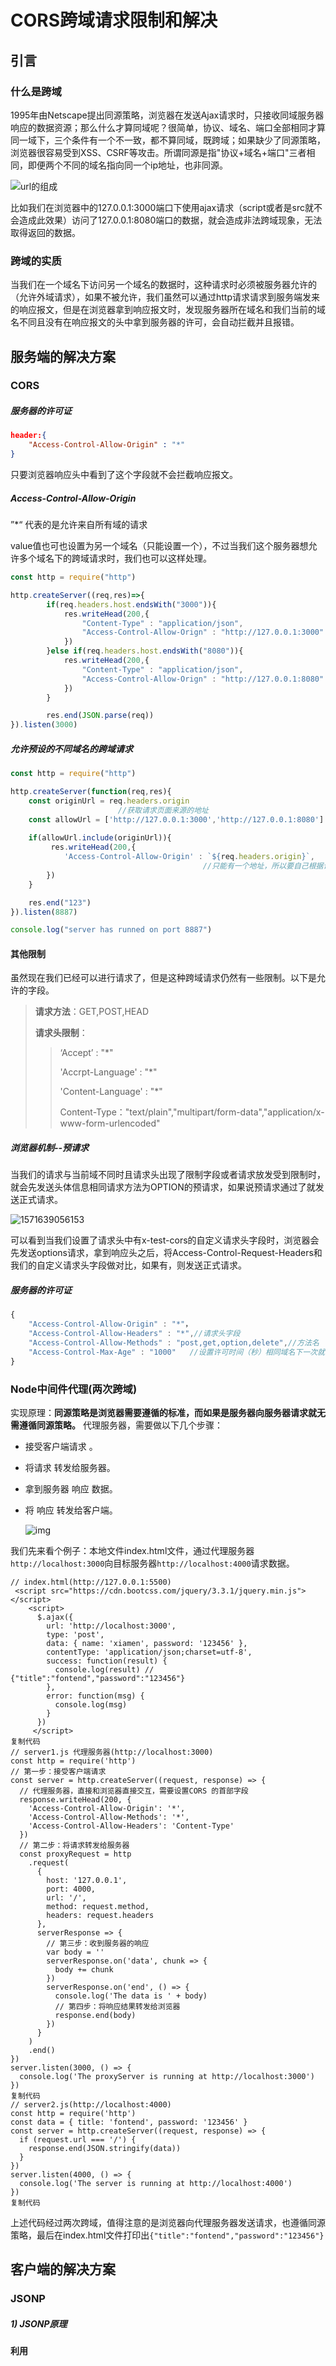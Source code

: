 # CORS跨域请求限制和解决

## 引言

### 什么是跨域

1995年由Netscape提出同源策略，浏览器在发送Ajax请求时，只接收同域服务器响应的数据资源；那么什么才算同域呢？很简单，协议、域名、端口全部相同才算同一域下，三个条件有一个不一致，都不算同域，既跨域；如果缺少了同源策略，浏览器很容易受到XSS、CSRF等攻击。所谓同源是指"协议+域名+端口"三者相同，即便两个不同的域名指向同一个ip地址，也非同源。

![url的组成](https://user-gold-cdn.xitu.io/2018/5/23/1638b3579d9eeb32?imageView2/0/w/1280/h/960/format/webp/ignore-error/1)

比如我们在浏览器中的127.0.0.1:3000端口下使用ajax请求（script或者是src就不会造成此效果）访问了127.0.0.1:8080端口的数据，就会造成非法跨域现象，无法取得返回的数据。

### 跨域的实质

当我们在一个域名下访问另一个域名的数据时，这种请求时必须被服务器允许的（允许外域请求），如果不被允许，我们虽然可以通过http请求请求到服务端发来的响应报文，但是在浏览器拿到响应报文时，发现服务器所在域名和我们当前的域名不同且没有在响应报文的头中拿到服务器的许可，会自动拦截并且报错。



## 服务端的解决方案

### CORS

##### 服务器的许可证

```json
header:{
	"Access-Control-Allow-Origin" : "*"
}
```

只要浏览器响应头中看到了这个字段就不会拦截响应报文。

##### Access-Control-Allow-Origin

”*“ 代表的是允许来自所有域的请求

value值也可也设置为另一个域名（只能设置一个），不过当我们这个服务器想允许多个域名下的跨域请求时，我们也可以这样处理。

```js
const http = require("http")

http.createServer((req,res)=>{
        if(req.headers.host.endsWith("3000")){
            res.writeHead(200,{
                "Content-Type" : "application/json",
                "Access-Control-Allow-Orign" : "http://127.0.0.1:3000"
            })
        }else if(req.headers.host.endsWith("8080")){
            res.writeHead(200,{
                "Content-Type" : "application/json",
                "Access-Control-Allow-Orign" : "http://127.0.0.1:8080"
            })
        }

        res.end(JSON.parse(req))
}).listen(3000)
```

##### 允许预设的不同域名的跨域请求

```js
const http = require("http")

http.createServer(function(req,res){
    const originUrl = req.headers.origin
    					//获取请求页面来源的地址
    const allowUrl = ['http://127.0.0.1:3000','http://127.0.0.1:8080']
    
    if(allowUrl.include(originUrl)){
         res.writeHead(200,{
            'Access-Control-Allow-Origin' : `${req.headers.origin}`,
                                           //只能有一个地址，所以要自己根据请求路径做处理。
        })
    }

    res.end("123")
}).listen(8887)

console.log("server has runned on port 8887")
```

#### 其他限制

虽然现在我们已经可以进行请求了，但是这种跨域请求仍然有一些限制。以下是允许的字段。

> **请求方法**：GET,POST,HEAD
>
> **请求头限制**：
>
> > ‘Accept’  : "*"
> >
> > 'Accrpt-Language' : "*"
> >
> > 'Content-Language' : "*"
> >
> > Content-Type："text/plain","multipart/form-data","application/x-www-form-urlencoded"

##### 浏览器机制--预请求

当我们的请求与当前域不同时且请求头出现了限制字段或者请求放发受到限制时，就会先发送头体信息相同请求方法为OPTION的预请求，如果说预请求通过了就发送正式请求。

![1571639056153](F:\我的笔记\image\1571639056153.png)

可以看到当我们设置了请求头中有x-test-cors的自定义请求头字段时，浏览器会先发送options请求，拿到响应头之后，将Access-Control-Request-Headers和我们的自定义请求头字段做对比，如果有，则发送正式请求。

##### 服务器的许可证

```js
{
	"Access-Control-Allow-Origin" : "*"，
	"Access-Control-Allow-Headers" : "*",//请求头字段
	"Access-Control-Allow-Methods" : "post,get,option,delete",//方法名
	"Access-Control-Max-Age" : "1000"	//设置许可时间（秒）相同域名下一次就不需要预请求了
}
```



### Node中间件代理(两次跨域)

实现原理：**同源策略是浏览器需要遵循的标准，而如果是服务器向服务器请求就无需遵循同源策略。** 代理服务器，需要做以下几个步骤：

- 接受客户端请求 。

- 将请求 转发给服务器。

- 拿到服务器 响应 数据。

- 将 响应 转发给客户端。 

  ![img](https://user-gold-cdn.xitu.io/2019/1/17/1685c5bed77e7788?imageView2/0/w/1280/h/960/format/webp/ignore-error/1)

我们先来看个例子：本地文件index.html文件，通过代理服务器`http://localhost:3000`向目标服务器`http://localhost:4000`请求数据。

```JS
// index.html(http://127.0.0.1:5500)
 <script src="https://cdn.bootcss.com/jquery/3.3.1/jquery.min.js"></script>
    <script>
      $.ajax({
        url: 'http://localhost:3000',
        type: 'post',
        data: { name: 'xiamen', password: '123456' },
        contentType: 'application/json;charset=utf-8',
        success: function(result) {
          console.log(result) // {"title":"fontend","password":"123456"}
        },
        error: function(msg) {
          console.log(msg)
        }
      })
     </script>
复制代码
// server1.js 代理服务器(http://localhost:3000)
const http = require('http')
// 第一步：接受客户端请求
const server = http.createServer((request, response) => {
  // 代理服务器，直接和浏览器直接交互，需要设置CORS 的首部字段
  response.writeHead(200, {
    'Access-Control-Allow-Origin': '*',
    'Access-Control-Allow-Methods': '*',
    'Access-Control-Allow-Headers': 'Content-Type'
  })
  // 第二步：将请求转发给服务器
  const proxyRequest = http
    .request(
      {
        host: '127.0.0.1',
        port: 4000,
        url: '/',
        method: request.method,
        headers: request.headers
      },
      serverResponse => {
        // 第三步：收到服务器的响应
        var body = ''
        serverResponse.on('data', chunk => {
          body += chunk
        })
        serverResponse.on('end', () => {
          console.log('The data is ' + body)
          // 第四步：将响应结果转发给浏览器
          response.end(body)
        })
      }
    )
    .end()
})
server.listen(3000, () => {
  console.log('The proxyServer is running at http://localhost:3000')
})
复制代码
// server2.js(http://localhost:4000)
const http = require('http')
const data = { title: 'fontend', password: '123456' }
const server = http.createServer((request, response) => {
  if (request.url === '/') {
    response.end(JSON.stringify(data))
  }
})
server.listen(4000, () => {
  console.log('The server is running at http://localhost:4000')
})
复制代码
```

上述代码经过两次跨域，值得注意的是浏览器向代理服务器发送请求，也遵循同源策略，最后在index.html文件打印出`{"title":"fontend","password":"123456"}`



## 客户端的解决方案

### **JSONP**

##### 1) JSONP原理

**利用 <script> 标签没有跨域限制的漏洞，网页可以得到从其他来源动态产生的 JSON 数据。JSONP请求一定需要对方的服务器做支持才可以。**

##### 2) JSONP和AJAX对比

JSONP和AJAX相同，都是客户端向服务器端发送请求，从服务器端获取数据的方式。但AJAX属于同源策略，JSONP属于非同源策略（跨域请求）

##### 3) JSONP优缺点

JSONP优点是简单兼容性好，可用于解决主流浏览器的跨域数据访问的问题。**缺点是仅支持get方法具有局限性,不安全可能会遭受XSS攻击。**

##### 4) JSONP的实现流程

- 声明一个回调函数，其函数名(如show)当做参数值，要传递给跨域请求数据的服务器，函数形参为要获取目标数据(服务器返回的data)。
- 创建一个`<script>`标签，把那个跨域的API数据接口地址，赋值给script的src,还要在这个地址中向服务器传递该函数名（可以通过问号传参:?callback=show）。
- 服务器接收到请求后，需要进行特殊的处理：把传递进来的函数名和它需要给你的数据拼接成一个字符串,例如：传递进去的函数名是show，它准备好的数据是`show('我不爱你')`。
- 最后服务器把准备的数据通过HTTP协议返回给客户端，客户端再调用执行之前声明的回调函数（show），对返回的数据进行操作。

在开发中可能会遇到多个 JSONP 请求的回调函数名是相同的，这时候就需要自己封装一个 JSONP函数。

```JS
// index.html
function jsonp({ url, params, callback }) {
  return new Promise((resolve, reject) => {
    let script = document.createElement('script')
    //先创建一个script
    window[callback] = function(data) {
      resolve(data)
      document.body.removeChild(script)
    }
    //在全局注册要执行的回调函数
    params = { ...params, callback } // wd=b&callback=show
    let arrs = []
    for (let key in params) {
      arrs.push(`${key}=${params[key]}`)
    }
    script.src = `${url}?${arrs.join('&')}`
    //拼凑规定格式的url
    document.body.appendChild(script)
    //发送请求，我们拿到返回的东西之后，script会自动执行其内容，也就是show(data)
  })
}
jsonp({
  url: 'http://localhost:3000/say',
  params: { wd: 'Iloveyou' },
  callback: 'show'
}).then(data => {
  console.log(data)
})
```

上面这段代码相当于向http://localhost:3000/say?wd=Iloveyou&callback=show这个地址请求数据，然后后台返回show('我不爱你')，最后会运行show()这个函数，打印出'我不爱你'

```js
// server.js
let express = require('express')
let app = express()
app.get('/say', function(req, res) {
  let { wd, callback } = req.query
  console.log(wd) // Iloveyou
  console.log(callback) // show
  res.end(`${callback}('我不爱你')`)
})
app.listen(3000)
```

###### 